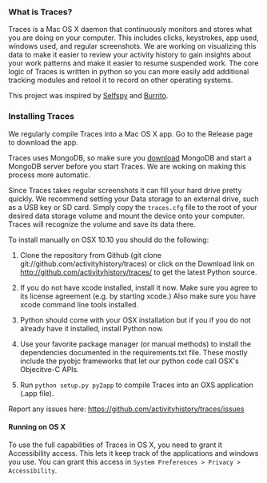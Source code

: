 ### What is Traces?
Traces is a Mac OS X daemon that continuously monitors and stores what you are doing on your computer. This includes clicks, keystrokes, app used, windows used, and regular screenshots. We are working on visualizing this data to make it easier to review your activity history to gain insights about your work patterns and make it easier to resume suspended work. The core logic of Traces is written in python so you can more easily add additional tracking modules and retool it to record on other operating systems.

This project was inspired by [Selfspy](https://github.com/gurgeh/selfspy) and [Burrito](https://github.com/pgbovine/burrito/).

### Installing Traces
We regularly compile Traces into a Mac OS X app. Go to the Release page to download the app.

Traces uses MongoDB, so make sure you [download](http://docs.mongodb.org/manual/tutorial/install-mongodb-on-os-x/) MongoDB and start a MongoDB server before you start Traces. We are woking on making this process more automatic.

Since Traces takes regular screenshots it can fill your hard drive pretty quickly. We recommend setting your Data storage to an external drive, such as a USB key or SD card. Simply copy the `traces.cfg` file to the root of your desired data storage volume and mount the device onto your computer. Traces will recognize the volume and save its data there.

To install manually on OSX 10.10 you should do the following:

1. Clone the repository from Github (git clone git://github.com/activityhistory/traces) or click on the Download link on http://github.com/activityhistory/traces/ to get the latest Python source.

2. If you do not have xcode installed, install it now. Make sure you agree to its license agreement (e.g. by starting xcode.) Also make sure you have xcode command line tools installed.

3. Python should come with your OSX installation but if you if you do not already have it installed, install Python now.

4. Use your favorite package manager (or manual methods) to install the dependencies documented in the requirements.txt file. These mostly include the pyobjc frameworks that let our python code call OSX's Objecitve-C APIs.

5. Run `python setup.py py2app` to compile Traces into an OXS application (.app file).

Report any issues here:
https://github.com/activityhistory/traces/issues

#### Running on OS X
To use the full capabilities of Traces in OS X, you need to grant it Accessibility access. This lets it keep track of the applications and windows you use. You can grant this access in `System Preferences > Privacy > Accessibility`.
